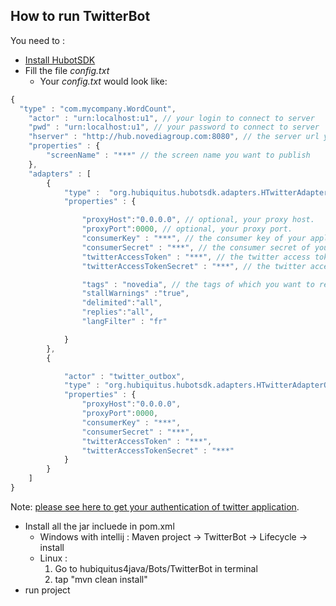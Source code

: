 ## How to run TwitterBot

You need to :
 * [Install HubotSDK](https://github.com/hubiquitus/hubiquitus4java/blob/master/doc/HubotSDK/installation_HubotSDK.md)
 * Fill the file _config.txt_
    - Your _config.txt_ would look like: 
    
```js
{
  "type" : "com.mycompany.WordCount",
	"actor" : "urn:localhost:u1", // your login to connect to server
	"pwd" : "urn:localhost:u1", // your password to connect to server
	"hserver" : "http://hub.novediagroup.com:8080", // the server url you want to connect to
	"properties" : {
		"screenName" : "***" // the screen name you want to publish
	},
	"adapters" : [ 
		{
			"type" :  "org.hubiquitus.hubotsdk.adapters.HTwitterAdapterInbox_1_1", // fix, the path of class HTwitterAdapterInbox_1_1
			"properties" : {

				"proxyHost":"0.0.0.0", // optional, your proxy host.
				"proxyPort":0000, // optional, your proxy port.
				"consumerKey" : "***", // the consumer key of your application twitter. (see the note below.)
				"consumerSecret" : "***", // the consumer secret of your application twitter. (see the note below.)
				"twitterAccessToken" : "***", // the twitter access token of your application twitter. (see the note below.)
				"twitterAccessTokenSecret" : "***", // the twitter access token secret of your application twitter. (see the note below.)

				"tags" : "novedia", // the tags of which you want to receive the tweets.
				"stallWarnings" :"true",
				"delimited":"all",
				"replies":"all",
				"langFilter" : "fr"

			}			
		},
		{

			"actor" : "twitter_outbox",
			"type" : "org.hubiquitus.hubotsdk.adapters.HTwitterAdapterOutbox_1_1",
			"properties" : {
				"proxyHost":"0.0.0.0",
				"proxyPort":0000,
				"consumerKey" : "***",
				"consumerSecret" : "***",
				"twitterAccessToken" : "***",
				"twitterAccessTokenSecret" : "***"
			}
		}
	]
}

```
  
  Note: [please see here to get your authentication of twitter application](https://dev.twitter.com/). 
  
 * Install all the jar incluede in pom.xml
    - Windows with intellij : Maven project -> TwitterBot -> Lifecycle -> install
    - Linux : 
    	 1. Go to hubiquitus4java/Bots/TwitterBot in terminal
    	 2. tap "mvn clean install"
 * run project 
